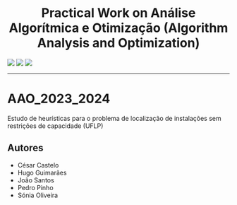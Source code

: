 <h1 align="center">Practical Work on Análise Algorítmica e Otimização (Algorithm Analysis and Optimization)</h1>

<p>
  <img src="http://img.shields.io/static/v1?style=for-the-badge&label=School%20year&message=2023/2024&color=sucess"/>
  <img src="http://img.shields.io/static/v1?style=for-the-badge&label=Discipline&message=AAO&color=sucess"/>
  <img src="http://img.shields.io/static/v1?style=for-the-badge&label=Grade&message=?&color=sucess"/>
</p>


---


# AAO_2023_2024
Estudo de heurísticas para o problema de localização de instalações sem restrições de capacidade (UFLP)

## Autores
* César Castelo
* Hugo Guimarães
* João Santos
* Pedro Pinho
* Sónia Oliveira
